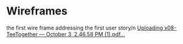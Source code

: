 # Wireframes
the first wire frame addressing the first user story/n
[Uploading x08-TeeTogether — October 3, 2.46.58 PM (1).pdf…]()
